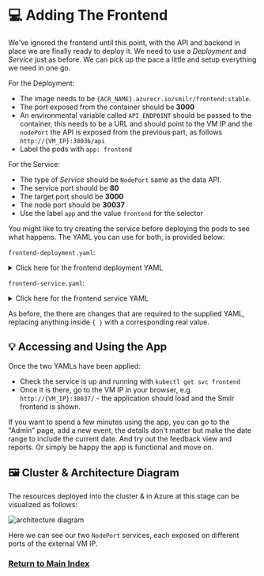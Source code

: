 # 💻 Adding The Frontend

We've ignored the frontend until this point, with the API and backend in place we are finally ready to deploy it. We need to use a _Deployment_ and _Service_ just as before. We can pick up the pace a little and setup everything we need in one go.

For the Deployment:

- The image needs to be `{ACR_NAME}.azurecr.io/smilr/frontend:stable`.
- The port exposed from the container should be **3000**
- An environmental variable called `API_ENDPOINT` should be passed to the container, this needs to be a URL and should point to the VM IP and the `nodePort` the API is exposed from the previous part, as follows `http://{VM_IP}:30036/api`
- Label the pods with `app: frontend`

For the Service:

- The type of _Service_ should be `NodePort` same as the data API.
- The service port should be **80**
- The target port should be **3000**
- The node port should be **30037**
- Use the label `app` and the value `frontend` for the selector

You might like to try creating the service before deploying the pods to see what happens. The YAML you can use for both, is provided below:

`frontend-deployment.yaml`:

<details markdown="1">
<summary>Click here for the frontend deployment YAML</summary>

```yaml
kind: Deployment
apiVersion: apps/v1

metadata:
  name: frontend

spec:
  replicas: 1
  selector:
    matchLabels:
      app: frontend
  template:
    metadata:
      labels:
        app: frontend
    spec:
      containers:
        - name: frontend-container

          image: {ACR_NAME}.azurecr.io/smilr/frontend:stable
          imagePullPolicy: Always

          ports:
            - containerPort: 3000

          env:
            - name: API_ENDPOINT
              value: http://{VM_IP}:30036/api
```

</details>

`frontend-service.yaml`:

<details markdown="1">
<summary>Click here for the frontend service YAML</summary>

```yaml
kind: Service
apiVersion: v1

metadata:
  name: frontend

spec:
  type: NodePort
  selector:
    app: frontend
  ports:
    - protocol: TCP
      port: 80
      targetPort: 3000
      nodePort: 30037
```

</details>

As before, the there are changes that are required to the supplied YAML, replacing anything inside `{ }` with a corresponding real value.

## 💡 Accessing and Using the App

Once the two YAMLs have been applied:

- Check the service is up and running with `kubectl get svc frontend`
- Once it is there, go to the VM IP in your browser, e.g. `http://{VM_IP}:30037/` - the application should load and the Smilr frontend is shown.

If you want to spend a few minutes using the app, you can go to the "Admin" page, add a new event, the details don't matter but make the date range to include the current date. And try out the feedback view and reports. Or simply be happy the app is functional and move on.

## 🖼️ Cluster & Architecture Diagram

The resources deployed into the cluster & in Azure at this stage can be visualized as follows:

![architecture diagram](./diagram.png)

Here we can see our two `NodePort` services, each exposed on different ports of the external VM IP.

### [Return to Main Index](../../readme.md)
